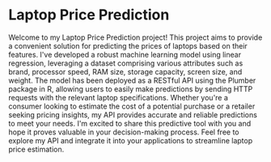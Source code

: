 # Laptop Price Prediction
Welcome to my Laptop Price Prediction project! This project aims to provide a convenient solution for predicting the prices of laptops based on their features. I've developed a robust machine learning model using linear regression, leveraging a dataset comprising various attributes such as brand, processor speed, RAM size, storage capacity, screen size, and weight. The model has been deployed as a RESTful API using the Plumber package in R, allowing users to easily make predictions by sending HTTP requests with the relevant laptop specifications. Whether you're a consumer looking to estimate the cost of a potential purchase or a retailer seeking pricing insights, my API provides accurate and reliable predictions to meet your needs. I'm excited to share this predictive tool with you and hope it proves valuable in your decision-making process. Feel free to explore my API and integrate it into your applications to streamline laptop price estimation.

